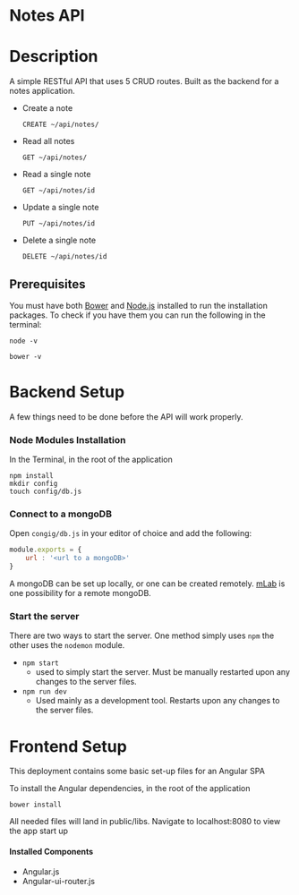 # Notes API #

Description
===========

A simple RESTful API that uses 5 CRUD routes. Built as the backend for a notes application.

* Create a note

    `CREATE ~/api/notes/`
* Read all notes

    `GET ~/api/notes/`
* Read a single note

    `GET ~/api/notes/id`
* Update a single note

    `PUT ~/api/notes/id`
* Delete a single note

    `DELETE ~/api/notes/id`

Prerequisites
-------------

You must have both [Bower](https://bower.io) and [Node.js](https://nodejs.org) installed to run the installation packages. To check if you have them you can run the following in the terminal:


`node -v`

`bower -v`


Backend Setup
=============

A few things need to be done before the API will work properly.

### Node Modules Installation ###

In the Terminal, in the root of the application

```
npm install
mkdir config
touch config/db.js
```
### Connect to a mongoDB ###

Open `congig/db.js` in your editor of choice and add the following:

```javascript
module.exports = {
    url : '<url to a mongoDB>'
}
```

A mongoDB can be set up locally, or one can be created remotely. [mLab](https://mlab.com) is one possibility for a remote mongoDB.

### Start the server ###

There are two ways to start the server. One method simply uses `npm` the other uses the `nodemon` module.

* `npm start`
  * used to simply start the server. Must be manually restarted upon any changes to the server files.
* `npm run dev`
  * Used mainly as a development tool. Restarts upon any changes to the server files.

Frontend Setup
==============

This deployment contains some basic set-up files for an Angular SPA

To install the Angular dependencies, in the root of the application

```
bower install
```

All needed files will land in public/libs. Navigate to localhost:8080 to view the app start up

#### Installed Components ####

* Angular.js
* Angular-ui-router.js
